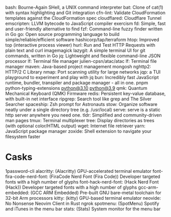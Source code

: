 bash: Bourne-Again SHell, a UNIX command interpreter
bat: Clone of cat(1) with syntax highlighting and Git integration
cfn-lint: Validate CloudFormation templates against the CloudFormation spec
cloudflared: Cloudflare Tunnel
emscripten: LLVM bytecode to JavaScript compiler
exercism
fd: Simple, fast and user-friendly alternative to find
fzf: Command-line fuzzy finder written in Go
go: Open source programming language to build simple/reliable/efficient software
hashicorp/tap/terraform
htop: Improved top (interactive process viewer)
hurl: Run and Test HTTP Requests with plain text and curl
imagemagick
lazygit: A simple terminal UI for git commands, written in Go
jq: Lightweight and flexible command-line JSON processor
lf: Terminal file manager
julien-cpsn/atac/atac
lf: Terminal file manager
maven: Java-based project management
mongosh
nghttp2: HTTP/2 C Library
nmap: Port scanning utility for large networks
jqp: a TUI playground to experiment and play with jq
bun: Incredibly fast JavaScript runtime, bundler, transpiler and package manager - all in one.
pnpm
python-typing-extensions
python@3.10
python@3.9
qmk: Quantum Mechanical Keyboard (QMK) Firmware
redis: Persistent key-value database, with built-in net interface
ripgrep: Search tool like grep and The Silver Searcher
spaceship: Zsh prompt for Astronauts
stow: Organize software neatly under a single directory tree (e.g. /usr/local)
serve: serve is a static http server anywhere you need one.
tldr: Simplified and community-driven man pages
tmux: Terminal multiplexer
tree: Display directories as trees (with optional color/HTML output)
wget: Internet file retriever
yarn: JavaScript package manager
zoxide: Shell extension to navigate your filesystem faster
# Casks
1password-cli
alacritty: (Alacritty) GPU-accelerated terminal emulator
font-fira-code-nerd-font: (FiraCode Nerd Font (Fira Code)) Developer targeted fonts with a high number of glyphs
font-hack-nerd-font: (Hack Nerd Font (Hack)) Developer targeted fonts with a high number of glyphs
gcc-arm-embedded: (GCC ARM Embedded) Pre-built GNU bare-metal toolchain for 32-bit Arm processors
kitty: (kitty) GPU-based terminal emulator
neovide: No Nonsense Neovim Client in Rust
ngrok
spotmenu: (SpotMenu) Spotify and iTunes in the menu bar
stats: (Stats) System monitor for the menu bar
